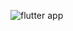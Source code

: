 

![flutter app](https://user-images.githubusercontent.com/74480236/147876179-1f0b761e-44af-41f0-b181-1e1dd1de2ee1.PNG)
